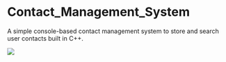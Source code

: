 # Contact_Management_System
A simple console-based contact management system to store and search user contacts built in C++.

![](contact_management_system.png)
